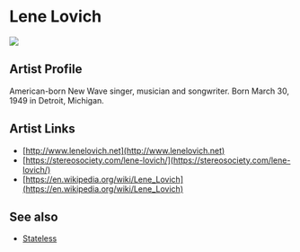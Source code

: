 # Lene Lovich

![](../../asssets/artists/Lene_Lovich.png)

## Artist Profile

American-born New Wave singer, musician and songwriter. Born March 30, 1949 in Detroit, Michigan.

## Artist Links

- [http://www.lenelovich.net](http://www.lenelovich.net)
- [https://stereosociety.com/lene-lovich/](https://stereosociety.com/lene-lovich/)
- [https://en.wikipedia.org/wiki/Lene_Lovich](https://en.wikipedia.org/wiki/Lene_Lovich)


## See also

- [Stateless](Lene_Lovich-Stateless.md)
